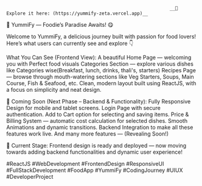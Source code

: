 
                                                                __🔗 Explore it here: (https://yummify-zeta.vercel.app)__

🍴 YummiFy — Foodie’s Paradise Awaits! 😋

Welcome to YummiFy, a delicious journey built with passion for food lovers!
Here’s what users can currently see and explore 👇

What You Can See (Frontend View):
 A beautiful Home Page — welcoming you with Perfect food visuals
 Categories Section — explore various dishes like Categories  wise(Breakfast, lunch, drinks, thali's, starters)
 Recipes Page — browse through mouth-watering sections like Veg Starters, Soups, Main Course, Fish & Seafood, etc.
 Clean, modern layout built using ReactJS, with a focus on simplicity and neat design.

🚀 Coming Soon (Next Phase – Backend & Functionality):
Fully Responsive Design for mobile and tablet screens.
Login Page with secure authentication.
Add to Cart option for selecting and saving items.
Price & Billing System — automatic cost calculation for selected dishes.
Smooth Animations and dynamic transitions.
Backend Integration to make all these features work live.
And many more features — (Revealing Soon!) 

🎯 Current Stage:
Frontend design is ready and deployed — now moving towards adding backend functionalities and dynamic user experience!

#ReactJS #WebDevelopment #FrontendDesign #ResponsiveUI #FullStackDevelopment #FoodApp #YummiFy #CodingJourney #UIUX #DeveloperProject
